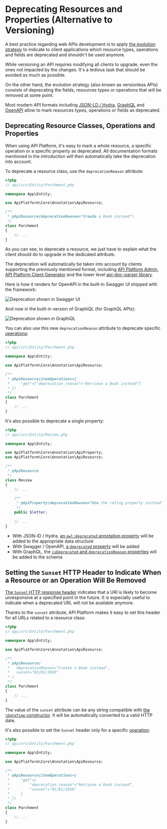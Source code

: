 # Deprecating Resources and Properties (Alternative to Versioning)

A best practice regarding web APIs development is to apply [the evolution strategy](https://philsturgeon.uk/api/2018/05/02/api-evolution-for-rest-http-apis/)
to indicate to client applications which resource types, operations and fields are deprecated and shouldn't be used anymore.

While versioning an API requires modifying all clients to upgrade, even the ones not impacted by the changes.
It's a tedious task that should be avoided as much as possible.

On the other hand, the evolution strategy (also known as versionless APIs) consists of deprecating the fields, resources
types or operations that will be removed at some point.

Most modern API formats including [JSON-LD / Hydra](content-negotiation.md), [GraphQL](graphql.md) and [OpenAPI](swagger.md)
allow to mark resources types, operations or fields as deprecated.

## Deprecating Resource Classes, Operations and Properties

When using API Platform, it's easy to mark a whole resource, a specific operation or a specific property as deprecated.
All documentation formats mentioned in the introduction will then automatically take the deprecation into account.

To deprecate a resource class, use the `deprecationReason` attribute:

```php
<?php
// api/src/Entity/Parchment.php

namespace App\Entity;

use ApiPlatform\Core\Annotation\ApiResource;

/**
 * @ApiResource(deprecationReason="Create a Book instead")
 */
class Parchment
{
    // ...
}
```

As you can see, to deprecate a resource, we just have to explain what the client should do to upgrade in the dedicated attribute.

The deprecation will automatically be taken into account by clients supporting the previously mentioned format, including
[API Platform Admin](../admin/), [API Platform Client Generator](../client-generator/) and the lower level
[api-doc-parser library](https://github.com/api-platform/api-doc-parser).

Here is how it renders for OpenAPI in the built-in Swagger UI shipped with the framework:

![Deprecation shown in Swagger UI](images/deprecated-swagger-ui.png)

And now in the built-in version of GraphiQL (for GraphQL APIs):

![Deprecation shown in GraphiQL](images/deprecated-graphiql.png)

You can also use this new `deprecationReason` attribute to deprecate specific [operations](operations.md):

```php
<?php
// api/src/Entity/Parchment.php

namespace App\Entity;

use ApiPlatform\Core\Annotation\ApiResource;

/**
 * @ApiResource(itemOperations={
 *     "get"={"deprecation_reason"="Retrieve a Book instead"}
 * })
 */
class Parchment
{
    // ...
}
```

It's also possible to deprecate a single property:

```php
<?php
// api/src/Entity/Review.php

namespace App\Entity;

use ApiPlatform\Core\Annotation\ApiProperty;
use ApiPlatform\Core\Annotation\ApiResource;

/**
 * @ApiResource
 */
class Review
{
    // ...

    /**
     * @ApiProperty(deprecationReason="Use the rating property instead")
     */
    public $letter;
    
    // ...
}
```

* With JSON-lD / Hydra, [an `owl:deprecated` annotation property](https://www.w3.org/TR/owl2-syntax/#Annotation_Properties) will be added to the appropriate data structure
* With Swagger / OpenAPI, [a `deprecated` property](https://swagger.io/docs/specification/2-0/paths-and-operations/) will be added
* With GraphQL, the [`isDeprecated` and `deprecationReason` properties](https://facebook.github.io/graphql/June2018/#sec-Deprecation) will be added to the schema

## Setting the `Sunset` HTTP Header to Indicate When a Resource or an Operation Will Be Removed

[The `Sunset` HTTP response header](https://tools.ietf.org/html/draft-wilde-sunset-header) indicates that a URI is likely to become unresponsive at a specified point in the future.
It is especially useful to indicate when a deprecated URL will not be available anymore.

Thanks to the `sunset` attribute, API Platform makes it easy to set this header for all URLs related to a resource class:

```php
<?php
// api/src/Entity/Parchment.php

namespace App\Entity;

use ApiPlatform\Core\Annotation\ApiResource;

/**
 * @ApiResource(
 *   deprecationReason="Create a Book instead",
 *   sunset="01/01/2020"
 * )
 */
class Parchment
{
    // ...
}
```

The value of the `sunset` attribute can be any string compatible with [the `\DateTime` constructor](http://php.net/manual/en/datetime.construct.php).
It will be automatically converted to a valid HTTP date.

It's also possible to set the `Sunset` header only for a specific [operation](operations.md):

```php
<?php
// api/src/Entity/Parchment.php

namespace App\Entity;

use ApiPlatform\Core\Annotation\ApiResource;

/**
 * @ApiResource(itemOperations={
 *     "get"={
 *         "deprecation_reason"="Retrieve a Book instead",
 *         "sunset"="01/01/2020"
 *     }
 * })
 */
class Parchment
{
    // ...
}
```

